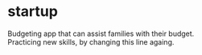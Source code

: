 # startup
Budgeting app that can assist families with their budget.<br>
Practicing new skills, by changing this line againg.
